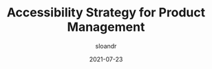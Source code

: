 ---
author: sloandr
date: 2021-07-23
publisher: tpginteractive
tags:
  - accessibility
  - strategies
target_url: https://www.tpgi.com/accessibility-strategy-for-product-management/
title: Accessibility Strategy for Product Management
---